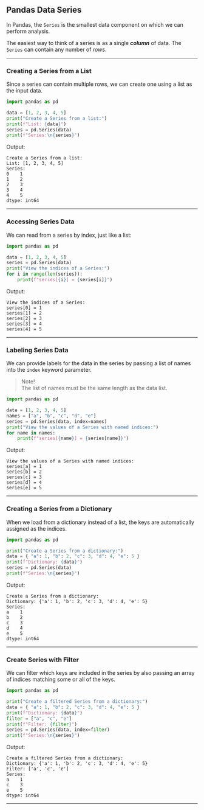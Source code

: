 ## Pandas Data Series

In Pandas, the `Series` is the smallest data component on which we can 
perform analysis.

The easiest way to think of a series is as a single ***column*** of data. 
The `Series` can contain any number of *rows*.

---

### Creating a Series from a List

Since a series can contain multiple rows, we can create one using a list
as the input data.

```python
import pandas as pd

data = [1, 2, 3, 4, 5]
print("Create a Series from a list:")
print(f"List: {data}")
series = pd.Series(data)
print(f"Series:\n{series}")
```

Output:

```
Create a Series from a list:
List: [1, 2, 3, 4, 5]
Series:
0    1
1    2
2    3
3    4
4    5
dtype: int64
```

---

### Accessing Series Data

We can read from a series by index, just like a list:

```python
import pandas as pd

data = [1, 2, 3, 4, 5]
series = pd.Series(data)
print("View the indices of a Series:")
for i in range(len(series)):
    print(f"series[{i}] = {series[i]}")
```

Output:

```
View the indices of a Series:
series[0] = 1
series[1] = 2
series[2] = 3
series[3] = 4
series[4] = 5
```

---

### Labeling Series Data

We can provide labels for the data in the series by passing a list of
names into the `index` keyword parameter.

> Note!  
> The list of names must be the same length as the data list.

```python
import pandas as pd

data = [1, 2, 3, 4, 5]
names = ["a", "b", "c", "d", "e"]
series = pd.Series(data, index=names)
print("View the values of a Series with named indices:")
for name in names:
    print(f"series[{name}] = {series[name]}")
```

Output:

```
View the values of a Series with named indices:
series[a] = 1
series[b] = 2
series[c] = 3
series[d] = 4
series[e] = 5
```

---

### Creating a Series from a Dictionary

When we load from a dictionary instead of a list, the keys are 
automatically assigned as the indices.

```python
import pandas as pd

print("Create a Series from a dictionary:")
data = { "a": 1, "b": 2, "c": 3, "d": 4, "e": 5 }
print(f"Dictionary: {data}")
series = pd.Series(data)
print(f"Series:\n{series}")
```

Output:

```
Create a Series from a dictionary:
Dictionary: {'a': 1, 'b': 2, 'c': 3, 'd': 4, 'e': 5}
Series:
a    1
b    2
c    3
d    4
e    5
dtype: int64
```

---

### Create Series with Filter

We can filter which keys are included in the series by also passing an
array of indices matching some or all of the keys.

```python
import pandas as pd

print("Create a filtered Series from a dictionary:")
data = { "a": 1, "b": 2, "c": 3, "d": 4, "e": 5 }
print(f"Dictionary: {data}")
filter = ["a", "c", "e"]
print(f"Filter: {filter}")
series = pd.Series(data, index=filter)
print(f"Series:\n{series}")
```

Output:

```
Create a filtered Series from a dictionary:
Dictionary: {'a': 1, 'b': 2, 'c': 3, 'd': 4, 'e': 5}
Filter: ['a', 'c', 'e']
Series:
a    1
c    3
e    5
dtype: int64
```

---
